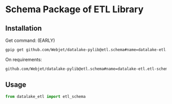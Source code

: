 # Schema Package of ETL Library

## Installation

Get command: (EARLY)

```bash
gpip get github.com/Webjet/datalake-pylib@etl.schema#name=datalake-etl.etl-schema
```

On requirements:

```bash
github.com/Webjet/datalake-pylib@etl.schema#name=datalake-etl.etl-schema
```

## Usage

```python
from datalake_etl import etl_schema
```